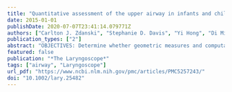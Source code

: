```yaml
---
title: "Quantitative assessment of the upper airway in infants and children with subglottic stenosis"
date: 2015-01-01
publishDate: 2020-07-07T23:41:14.079771Z
authors: ["Carlton J. Zdanski", "Stephanie D. Davis", "Yi Hong", "Di Miao", "Cory Quammen", "Sorin Mitran", "Bradley Davis", "Marc Niethammer", "Julia S. Kimbell", "Elizabeth Pitkin", "Jason Fine", "Lynn Fordham", "Bradley Vaughn", "Richard Superfine"]
publication_types: ["2"]
abstract: "OBJECTIVES: Determine whether geometric measures and computational fluid dynamic modeling (CFD) derived from medical imaging are effective diagnostic and treatment planning tools for pediatric subglottic stenosis (SGS). STUDY DESIGN: Retrospective chart and imaging review. SETTING: Tertiary Care Hospital SUBJECTS AND METHODS: CT scans of children (n=17) with SGS were analyzed by geometric and (CFD) methods. Polysomnograms (n=15) were also analyzed. CT&rsquo;s were also analyzed by age/weight flow normalization and comparison to an Atlas created from normal CT&rsquo;s. Five geometric, seven CFD, and five PSG measures were analyzed to determine their correlation with which patients received surgery subsequent to the CT/PSG dataset versus those who did not. Statistical analysis was performed using a two-sample t-test with Bonferroni correction and area under the curve analysis. RESULTS: Two geometric indices and one CFD measure were significant for determining which children with SGS received surgery. Polysomnography was less helpful in this determination. Optimal cutoffs for these values were determined from this dataset. CONCLUSIONS: A number of geometric and CFD variables were sensitive at determining which patients with SGS received surgical intervention versus those who did not. Polysomnography was less helpful in making this determination. Discrete, quantitative assessment of the pediatric airway was performed, yielding preliminary data regarding possible objective thresholds for surgical versus non-surgical treatment of disease. This study is limited by its small, retrospective, single institution nature; further studies to validate these findings and possibly optimize treatment threshold recommendations are warranted."
featured: false
publication: "*The Laryngoscope*"
tags: ["airway", "Laryngoscope"]
url_pdf: "https://www.ncbi.nlm.nih.gov/pmc/articles/PMC5257243/"
doi: "10.1002/lary.25482"
---
```


